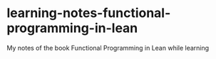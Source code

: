 # learning-notes-functional-programming-in-lean
My notes of the book Functional Programming in Lean while learning
